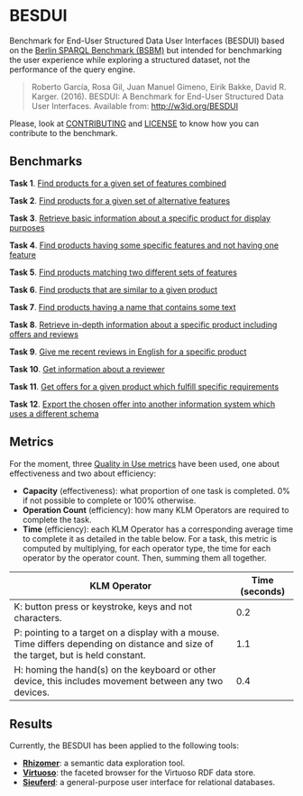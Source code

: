 # BESDUI

Benchmark for End-User Structured Data User Interfaces (BESDUI) based on the [Berlin SPARQL Benchmark (BSBM)](http://wifo5-03.informatik.uni-mannheim.de/bizer/berlinsparqlbenchmark/) but intended for benchmarking the user experience while exploring a structured dataset, not the performance of the query engine.

> Roberto García, Rosa Gil, Juan Manuel Gimeno, Eirik Bakke, David R. Karger. (2016). BESDUI: A Benchmark for End-User 
Structured Data User Interfaces. Available from: http://w3id.org/BESDUI

Please, look at [CONTRIBUTING](CONTRIBUTING.md) and [LICENSE](LICENSE) to know how you can contribute to the benchmark.

## Benchmarks

**Task 1**. [Find products for a given set of features combined](Benchmark/1.md)

**Task 2**. [Find products for a given set of alternative features](Benchmark/2.md)

**Task 3**. [Retrieve basic information about a specific product for display purposes](Benchmark/3.md)

**Task 4**. [Find products having some specific features and not having one feature](Benchmark/4.md)

**Task 5**. [Find products matching two different sets of features](Benchmark/5.md)

**Task 6**. [Find products that are similar to a given product](Benchmark/6.md)

**Task 7**. [Find products having a name that contains some text](Benchmark/7.md)

**Task 8**. [Retrieve in-depth information about a specific product including offers and reviews](Benchmark/8.md)

**Task 9**. [Give me recent reviews in English for a specific product](Benchmark/9.md)

**Task 10**. [Get information about a reviewer](Benchmark/10.md)

**Task 11**. [Get offers for a given product which fulfill specific requirements](Benchmark/11.md)

**Task 12**. [Export the chosen offer into another information system which uses a different schema](Benchmark/12.md)

## Metrics

For the moment, three [Quality in Use metrics](http://www.jucs.org/jucs_19_8/using_SWET_QUM_to) have been used, one about effectiveness and two about efficiency:

* **Capacity** (effectiveness): what proportion of one task is completed. 0% if not possible to complete or 100% otherwise.
* **Operation Count** (efficiency): how many KLM Operators are required to complete the task.
* **Time** (efficiency): each KLM Operator has a corresponding average time to complete it as detailed in the table below. For a task, this metric is computed by multiplying, for each operator type, the time for each operator by the operator count. Then, summing them all together.

| KLM Operator                                                                                                                        | Time (seconds) |
|-------------------------------------------------------------------------------------------------------------------------------------|----------------|
| K: button press or keystroke, keys and not characters.                                                                              | 0.2            |
| P: pointing to a target on a display with a mouse. Time differs depending on distance and size of the target, but is held constant. | 1.1            |
| H: homing the hand(s) on the keyboard or other device, this includes movement between any two devices.                              | 0.4            |

## Results

Currently, the BESDUI has been applied to the following tools:

* **[Rhizomer](/Results/Rhizomer)**: a semantic data exploration tool.
* **[Virtuoso](/Results/Virtuoso)**: the faceted browser for the Virtuoso RDF data store.
* **[Sieuferd](/Results/Sieuferd)**: a general-purpose user interface for relational databases.
